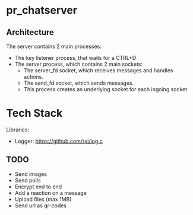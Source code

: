 # pr_chatserver

## Architecture
The server contains 2 main processes:
- The key listener process, that waits for a CTRL+D
- The server process, which contains 2 main sockets:
  - The server_fd socket, which receives messages and handles actions.
  - The send_fd socket, which sends messages.
  - This process creates an underlying socket for each ingoing socket

# Tech Stack
Libraries:
- Logger: https://github.com/rxi/log.c

## TODO
- Send images
- Send polls
- Encrypt end to end
- Add a reaction on a message
- Upload files (max 1MB)
- Send url as qr-codes